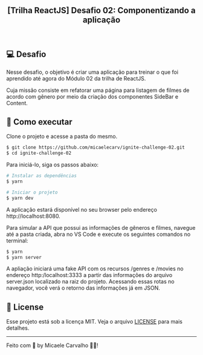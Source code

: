 <h2 align="center">
  [Trilha ReactJS] Desafio 02: Componentizando a aplicação
</h2>

<br>

## 💻 Desafio

Nesse desafio, o objetivo é criar uma aplicação para treinar o que foi aprendido até agora do Módulo 02 da trilha de ReactJS.

Cuja missão consiste em refatorar uma página para listagem de filmes de acordo com gênero por meio da criação dos componentes SideBar e Content.


## 🚀 Como executar

Clone o projeto e acesse a pasta do mesmo.
```bash
$ git clone https://github.com/micaelecarv/ignite-challenge-02.git
$ cd ignite-challenge-02 
```

Para iniciá-lo, siga os passos abaixo:
```bash
# Instalar as dependências
$ yarn

# Iniciar o projeto
$ yarn dev
```
A aplicação estará disponível no seu browser pelo endereço http://localhost:8080.

Para simular a API que possui as informações de gêneros e filmes, navegue até a pasta criada, abra no VS Code e execute os seguintes comandos no terminal:
```bash
$ yarn
$ yarn server
````

A apliação iniciará uma fake API com os recursos /genres e /movies no endereço http:/localhost:3333 a partir das informações do arquivo server.json localizado na raiz do projeto. Acessando essas rotas no navegador, você verá o retorno das informações já em JSON.

## 📝 License

Esse projeto está sob a licença MIT. Veja o arquivo [LICENSE](LICENSE.md) para mais detalhes.

---

Feito com 🖤 by Micaele Carvalho 👋🏻!
